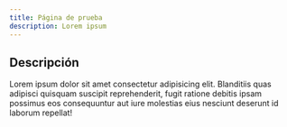 ```yaml
---
title: Página de prueba
description: Lorem ipsum
---
```

## Descripción

Lorem ipsum dolor sit amet consectetur adipisicing elit. Blanditiis quas adipisci quisquam suscipit reprehenderit, fugit ratione debitis ipsam possimus eos consequuntur aut iure molestias eius nesciunt deserunt id laborum repellat!
